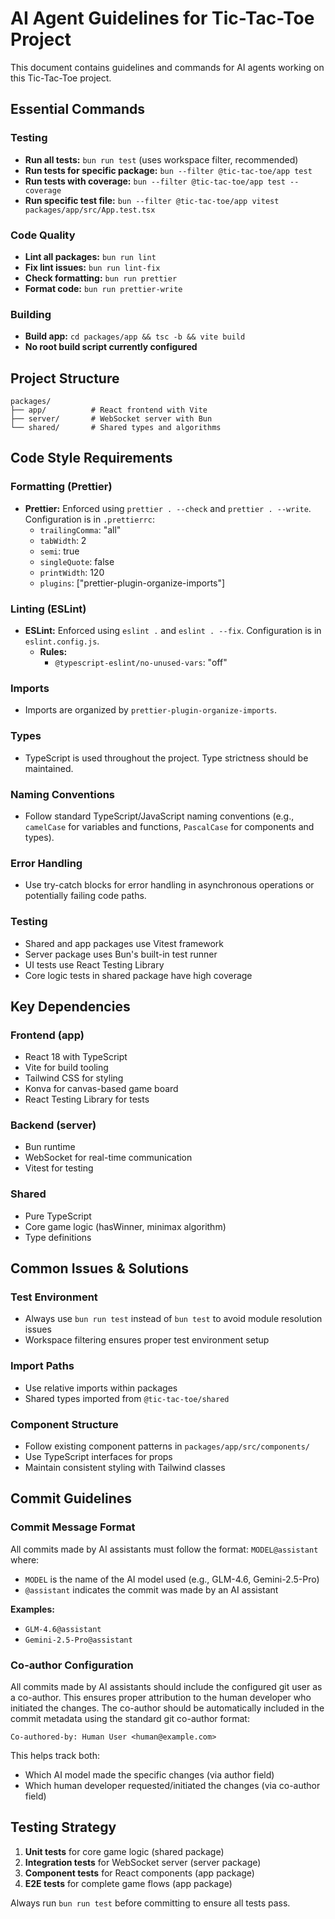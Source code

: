 # AI Agent Guidelines for Tic-Tac-Toe Project

This document contains guidelines and commands for AI agents working on this Tic-Tac-Toe project.

## Essential Commands

### Testing

- **Run all tests:** `bun run test` (uses workspace filter, recommended)
- **Run tests for specific package:** `bun --filter @tic-tac-toe/app test`
- **Run tests with coverage:** `bun --filter @tic-tac-toe/app test --coverage`
- **Run specific test file:** `bun --filter @tic-tac-toe/app vitest packages/app/src/App.test.tsx`

### Code Quality

- **Lint all packages:** `bun run lint`
- **Fix lint issues:** `bun run lint-fix`
- **Check formatting:** `bun run prettier`
- **Format code:** `bun run prettier-write`

### Building

- **Build app:** `cd packages/app && tsc -b && vite build`
- **No root build script currently configured**

## Project Structure

```
packages/
├── app/          # React frontend with Vite
├── server/       # WebSocket server with Bun
└── shared/       # Shared types and algorithms
```

## Code Style Requirements

### Formatting (Prettier)

- **Prettier:** Enforced using `prettier . --check` and `prettier . --write`. Configuration is in `.prettierrc`:
  - `trailingComma`: "all"
  - `tabWidth`: 2
  - `semi`: true
  - `singleQuote`: false
  - `printWidth`: 120
  - `plugins`: ["prettier-plugin-organize-imports"]

### Linting (ESLint)

- **ESLint:** Enforced using `eslint .` and `eslint . --fix`. Configuration is in `eslint.config.js`.
  - **Rules:**
    - `@typescript-eslint/no-unused-vars`: "off"

### Imports

- Imports are organized by `prettier-plugin-organize-imports`.

### Types

- TypeScript is used throughout the project. Type strictness should be maintained.

### Naming Conventions

- Follow standard TypeScript/JavaScript naming conventions (e.g., `camelCase` for variables and functions, `PascalCase` for components and types).

### Error Handling

- Use try-catch blocks for error handling in asynchronous operations or potentially failing code paths.

### Testing

- Shared and app packages use Vitest framework
- Server package uses Bun's built-in test runner
- UI tests use React Testing Library
- Core logic tests in shared package have high coverage

## Key Dependencies

### Frontend (app)

- React 18 with TypeScript
- Vite for build tooling
- Tailwind CSS for styling
- Konva for canvas-based game board
- React Testing Library for tests

### Backend (server)

- Bun runtime
- WebSocket for real-time communication
- Vitest for testing

### Shared

- Pure TypeScript
- Core game logic (hasWinner, minimax algorithm)
- Type definitions

## Common Issues & Solutions

### Test Environment

- Always use `bun run test` instead of `bun test` to avoid module resolution issues
- Workspace filtering ensures proper test environment setup

### Import Paths

- Use relative imports within packages
- Shared types imported from `@tic-tac-toe/shared`

### Component Structure

- Follow existing component patterns in `packages/app/src/components/`
- Use TypeScript interfaces for props
- Maintain consistent styling with Tailwind classes

## Commit Guidelines

### Commit Message Format

All commits made by AI assistants must follow the format: `MODEL@assistant` where:

- `MODEL` is the name of the AI model used (e.g., GLM-4.6, Gemini-2.5-Pro)
- `@assistant` indicates the commit was made by an AI assistant

**Examples:**

- `GLM-4.6@assistant`
- `Gemini-2.5-Pro@assistant`

### Co-author Configuration

All commits made by AI assistants should include the configured git user as a co-author. This ensures proper attribution to the human developer who initiated the changes. The co-author should be automatically included in the commit metadata using the standard git co-author format:

```
Co-authored-by: Human User <human@example.com>
```

This helps track both:

- Which AI model made the specific changes (via author field)
- Which human developer requested/initiated the changes (via co-author field)

## Testing Strategy

1. **Unit tests** for core game logic (shared package)
2. **Integration tests** for WebSocket server (server package)
3. **Component tests** for React components (app package)
4. **E2E tests** for complete game flows (app package)

Always run `bun run test` before committing to ensure all tests pass.
